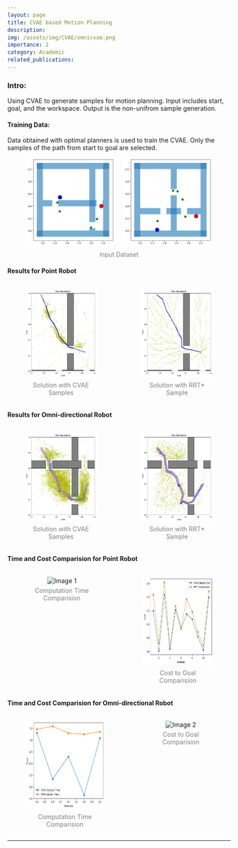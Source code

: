 ```yaml
---
layout: page
title: CVAE based Motion Planning
description: 
img: /assets/img/CVAE/omnicvae.png
importance: 2
category: Academic
related_publications: 
---
```


### Intro:
Using CVAE to generate samples for motion planning. Input includes start, goal, and the workspace. Output is the non-unifrom sample generation.

#### Training Data:
Data obtained with optimal planners is used to train the CVAE. Only the samples of the path from start to goal are selected.

<center>
<figure style="text-align: center;">
    <div style="display: flex; justify-content: center; gap: 20px;">
        <img src="/assets/img/CVAE/input1.png" alt="Input 1" style="height:200px; width:200px;">
        <img src="/assets/img/CVAE/input2.png" alt="Input 2" style="height:200px; width:200px;">
    </div>
    <figcaption style="margin-top: 10px; font-size: 14px; color: gray;">Input Dataset</figcaption>
</figure>
</center>


#### Results for Point Robot
<center>
<div style="display: flex; justify-content: center; gap: 20px;">
    <figure style="text-align: center;">
        <img src="/assets/img/CVAE/decodersol.png" alt="Image 1" style="height:200px; width:200px;">
        <figcaption style="margin-top: 5px; font-size: 14px; color: gray;">Solution with CVAE Samples</figcaption>
    </figure>
    <figure style="text-align: center;">
        <img src="/assets/img/CVAE/rrtstarsol.png" alt="Image 2" style="height:200px; width:200px;">
        <figcaption style="margin-top: 5px; font-size: 14px; color: gray;">Solution with RRT* Sample</figcaption>
    </figure>
</div>
</center>

#### Results for Omni-directional Robot
<center>
<div style="display: flex; justify-content: center; gap: 20px;">
    <figure style="text-align: center;">
        <img src="/assets/img/CVAE/omnicvae.png" alt="Image 1" style="height:200px; width:200px;">
        <figcaption style="margin-top: 5px; font-size: 14px; color: gray;">Solution with CVAE Samples</figcaption>
    </figure>
    <figure style="text-align: center;">
        <img src="/assets/img/CVAE/rrtstaromni.png" alt="Image 2" style="height:200px; width:200px;">
        <figcaption style="margin-top: 5px; font-size: 14px; color: gray;">Solution with RRT* Sample</figcaption>
    </figure>
</div>
</center>

#### Time and Cost Comparision for Point Robot
<center>
<div style="display: flex; justify-content: center; gap: 20px;">
    <figure style="text-align: center;">
        <img src="/assets/img/CVAE/cvaevprmpoint.png" alt="Image 1" style="height:200px; width:200px;">
        <figcaption style="margin-top: 5px; font-size: 14px; color: gray;">Computation Time Comparision</figcaption>
    </figure>
    <figure style="text-align: center;">
        <img src="/assets/img/CVAE/Costcomparepoint.png" alt="Image 2" style="height:200px; width:200px;">
        <figcaption style="margin-top: 5px; font-size: 14px; color: gray;">Cost to Goal Comparision</figcaption>
    </figure>
</div>
</center>

#### Time and Cost Comparision for Omni-directional Robot
<center>
<div style="display: flex; justify-content: center; gap: 20px;">
    <figure style="text-align: center;">
        <img src="/assets/img/CVAE/omnitimecompare1.png" alt="Image 1" style="height:200px; width:200px;">
        <figcaption style="margin-top: 5px; font-size: 14px; color: gray;">Computation Time Comparision</figcaption>
    </figure>
    <figure style="text-align: center;">
        <img src="/assets/img/CVAE/omnicostcompare.png" alt="Image 2" style="height:200px; width:200px;">
        <figcaption style="margin-top: 5px; font-size: 14px; color: gray;">Cost to Goal Comparision</figcaption>
    </figure>
</div>
</center>


---


